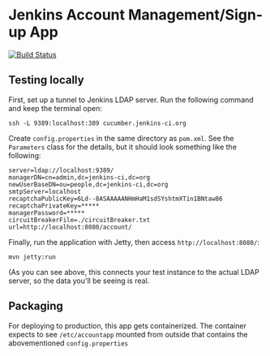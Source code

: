 # Jenkins Account Management/Sign-up App
[![Build Status](http://ci.jenkins-ci.org/view/Infrastructure/job/infra_accountapp/badge/icon)](http://ci.jenkins-ci.org/view/Infrastructure/job/infra_accountapp/)

## Testing locally
First, set up a tunnel to Jenkins LDAP server. Run the following command and keep the terminal open:

    ssh -L 9389:localhost:389 cucumber.jenkins-ci.org

Create `config.properties` in the same directory as `pom.xml`. See the `Parameters` class for the details,
but it should look something like the following:

    server=ldap://localhost:9389/
    managerDN=cn=admin,dc=jenkins-ci,dc=org
    newUserBaseDN=ou=people,dc=jenkins-ci,dc=org
    smtpServer=localhost
    recaptchaPublicKey=6Ld--8ASAAAAANHmHaM1sdSYshtmXTin1BNtaw86
    recaptchaPrivateKey=*****
    managerPassword=*****
    circuitBreakerFile=./circuitBreaker.txt
    url=http://localhost:8080/account/

Finally, run the application with Jetty, then access `http://localhost:8080/`:

    mvn jetty:run

(As you can see above, this connects your test instance to the actual LDAP server, so the data you'll be seeing
is real.


## Packaging
For deploying to production, this app gets containerized. The container expects to see `/etc/accountapp` mounted
from outside that contains the abovementioned `config.properties`

